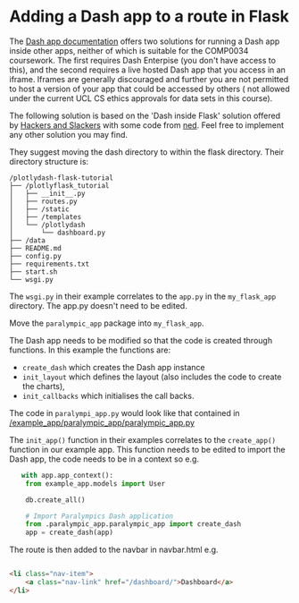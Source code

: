 # Adding a Dash app to a route in Flask

The [Dash app documentation](https://dash.plotly.com/integrating-dash) offers two solutions for running a Dash app
inside other apps, neither of which is suitable for the COMP0034 coursework. The first requires Dash Enterpise (you
don't have access to this), and the second requires a live hosted Dash app that you access in an iframe. Iframes are
generally discouraged and further you are not permitted to host a version of your app that could be accessed by others (
not allowed under the current UCL CS ethics approvals for data sets in this course).

The following solution is based on the 'Dash inside Flask' solution offered
by [Hackers and Slackers](https://hackersandslackers.com/plotly-dash-with-flask/) with some code from [ned](https://github.com/ned2/slapdash/tree/master/%7B%7Bcookiecutter.project_slug%7D%7D/src/%7B%7Bcookiecutter.project_slug%7D%7D).
Feel free to implement any other solution you may find.

They suggest moving the dash directory to within the flask directory. Their directory structure is:

```text
/plotlydash-flask-tutorial
├── /plotlyflask_tutorial
│   ├── __init__.py
│   ├── routes.py
│   ├── /static
│   ├── /templates
│   └── /plotlydash
│       └── dashboard.py
├── /data
├── README.md
├── config.py
├── requirements.txt
├── start.sh
└── wsgi.py
```

The `wsgi.py` in their example correlates to the `app.py` in the `my_flask_app` directory. The app.py doesn't need to be
edited.

Move the `paralympic_app` package into `my_flask_app`.

The Dash app needs to be modified so that the code is created through functions. In this example the functions are:
- `create_dash` which creates the Dash app instance
- `init_layout`  which defines the layout (also includes the code to create the charts), 
- `init_callbacks` which initialises the call backs.

The code in `paralympi_app.py` would look like that contained
in [/example_app/paralympic_app/paralympic_app.py](../example_app/paralympic_app/paralympic_app.py)

The `init_app()` function in their examples correlates to the `create_app()` function in our example app. This function
needs to be edited to import the Dash app, the code needs to be in a context so e.g.

```python
   with app.app_context():
    from example_app.models import User

    db.create_all()

    # Import Paralympics Dash application
    from .paralympic_app.paralympic_app import create_dash
    app = create_dash(app)

```

The route is then added to the navbar in navbar.html e.g.

```html

<li class="nav-item">
    <a class="nav-link" href="/dashboard/">Dashboard</a>
</li>
```